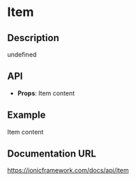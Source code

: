 # Item

## Description
undefined

## API
- **Props**: <IonItem>Item content</IonItem>

## Example
<IonItem>Item content</IonItem>

## Documentation URL
https://ionicframework.com/docs/api/item
